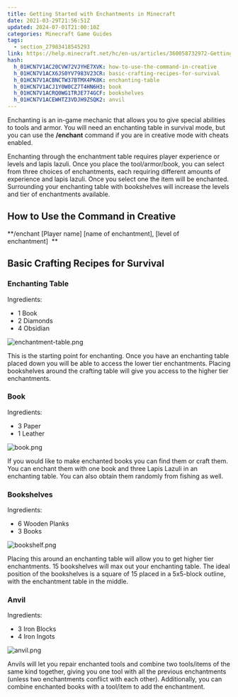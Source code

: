 ```yaml
---
title: Getting Started with Enchantments in Minecraft
date: 2021-03-29T21:56:51Z
updated: 2024-07-01T21:00:10Z
categories: Minecraft Game Guides
tags:
  - section_27983418545293
link: https://help.minecraft.net/hc/en-us/articles/360058732972-Getting-Started-with-Enchantments-in-Minecraft
hash:
  h_01HCN7V1AC20CVW72VJYHE7XVK: how-to-use-the-command-in-creative
  h_01HCN7V1ACX6JS0YV7983V23CR: basic-crafting-recipes-for-survival
  h_01HCN7V1ACBNCTW37BTMX4PK8K: enchanting-table
  h_01HCN7V1ACJ1Y0W0CZ7T4HN6H3: book
  h_01HCN7V1ACRQ0WG1TRJE774GCF: bookshelves
  h_01HCN7V1ACEWHTZ3VDJH9ZSQK2: anvil
---
```


Enchanting is an in-game mechanic that allows you to give special abilities to tools and armor. You will need an enchanting table in survival mode, but you can use the **/enchant** command if you are in creative mode with cheats enabled. 

Enchanting through the enchantment table requires player experience or levels and lapis lazuli. Once you place the tool/armor/book, you can select from three choices of enchantments, each requiring different amounts of experience and lapis lazuli. Once you select one the item will be enchanted. Surrounding your enchanting table with bookshelves will increase the levels and tier of enchantments available.  

## How to Use the Command in Creative 

**/enchant \[Player name\] \[name of enchantment\], \[level of enchantment\]  **

## Basic Crafting Recipes for Survival 

### Enchanting Table 

Ingredients:

- 1 Book
- 2 Diamonds
- 4 Obsidian

![enchantment-table.png](https://minecrafthelp.zendesk.com/hc/article_attachments/25040459945741)

This is the starting point for enchanting. Once you have an enchanting table placed down you will be able to access the lower tier enchantments. Placing bookshelves around the crafting table will give you access to the higher tier enchantments. 

### Book 

Ingredients:

- 3 Paper
- 1 Leather

![book.png](https://minecrafthelp.zendesk.com/hc/article_attachments/25040459966093)

If you would like to make enchanted books you can find them or craft them. You can enchant them with one book and three Lapis Lazuli in an enchanting table. You can also obtain them randomly from fishing as well. 

### Bookshelves 

Ingredients:

- 6 Wooden Planks
- 3 Books

![bookshelf.png](https://minecrafthelp.zendesk.com/hc/article_attachments/25040467675021)

Placing this around an enchanting table will allow you to get higher tier enchantments. 15 bookshelves will max out your enchanting table. The ideal position of the bookshelves is a square of 15 placed in a 5x5-block outline, with the enchantment table in the middle. 

### Anvil 

Ingredients:

- 3 Iron Blocks
- 4 Iron Ingots

![anvil.png](https://minecrafthelp.zendesk.com/hc/article_attachments/25040467682061)

Anvils will let you repair enchanted tools and combine two tools/items of the same kind together, giving you one tool with all the previous enchantments (unless two enchantments conflict with each other). Additionally, you can combine enchanted books with a tool/item to add the enchantment.

